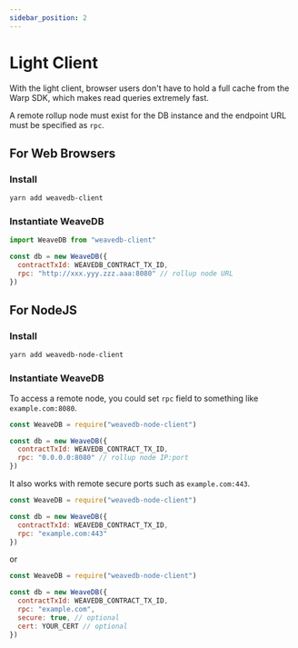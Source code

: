 ```yaml
---
sidebar_position: 2
---
```

# Light Client


With the light client, browser users don't have to hold a full cache from the Warp SDK, which makes read queries extremely fast.

A remote rollup node must exist for the DB instance and the endpoint URL must be specified as `rpc`.

## For Web Browsers

### Install

```bash
yarn add weavedb-client
```

### Instantiate WeaveDB

```js
import WeaveDB from "weavedb-client"

const db = new WeaveDB({
  contractTxId: WEAVEDB_CONTRACT_TX_ID,
  rpc: "http://xxx.yyy.zzz.aaa:8080" // rollup node URL
})
```

## For NodeJS

### Install

```bash
yarn add weavedb-node-client
```

### Instantiate WeaveDB

To access a remote node, you could set `rpc` field to something like `example.com:8080`.

```js
const WeaveDB = require("weavedb-node-client")

const db = new WeaveDB({
  contractTxId: WEAVEDB_CONTRACT_TX_ID,
  rpc: "0.0.0.0:8080" // rollup node IP:port
})
```

It also works with remote secure ports such as `example.com:443`.

```js
const WeaveDB = require("weavedb-node-client")

const db = new WeaveDB({
  contractTxId: WEAVEDB_CONTRACT_TX_ID,
  rpc: "example.com:443"
})
```

or


```js
const WeaveDB = require("weavedb-node-client")

const db = new WeaveDB({
  contractTxId: WEAVEDB_CONTRACT_TX_ID,
  rpc: "example.com",
  secure: true, // optional
  cert: YOUR_CERT // optional
})
```
